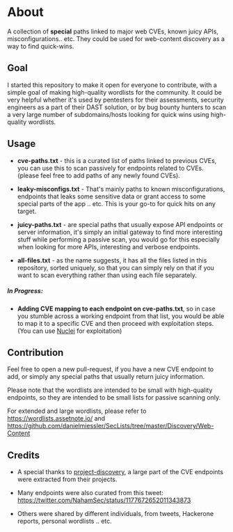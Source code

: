 # About
A collection of **special** paths linked to major web CVEs, known juicy APIs, misconfigurations.. etc. They could be used for web-content discovery as a way to find quick-wins.


## Goal
I started this repository to make it open for everyone to contribute, with a simple goal of making high-quality wordlists for the community. It could be very helpful whether it's used by pentesters for their assessments, security engineers as a part of their DAST solution, or by bug bounty hunters to scan a very large number of subdomains/hosts looking for quick wins using high-quality wordlists.



## Usage

* **cve-paths.txt** - this is a curated list of paths linked to previous CVEs, you can use this to scan passively for endpoints related to CVEs. (please feel free to add paths of any newly found CVEs).

* **leaky-misconfigs.txt** - That's mainly paths to known misconfigurations, endpoints that leaks some sensitive data or grant access to some special parts of the app .. etc. This is your go-to for quick hits on any target.

* **juicy-paths.txt** - are special paths that usually expose API endpoints or server information, it's simply an initial gateway to find more interesting stuff while performing a passive scan, you would go for this especially when looking for more APIs, interesting and verbose endpoints.

* **all-files.txt** - as the name suggests, it has all the files listed in this repository, sorted uniquely, so that you can simply rely on that if you want to scan everything rather than using each file separately. 


##### In Progress:

* **Adding CVE mapping to each endpoint on cve-paths.txt**, so in case you stumble across a working endpoint from that list, you would be able to map it to a specific CVE and then proceed with exploitation steps. (You can use [Nuclei](https://github.com/projectdiscovery/nuclei) for exploitation)

## Contribution
Feel free to open a new pull-request, if you have a new CVE endpoint to add, or simply any special paths that usually return juicy information. 

Please note that the wordlists are intended to be small with high-quality endpoints, so they are intended to be small lists for passive scanning only.

For extended and large wordlists, please refer to https://wordlists.assetnote.io/ and https://github.com/danielmiessler/SecLists/tree/master/Discovery/Web-Content


## Credits

- A special thanks to [project-discovery](https://github.com/projectdiscovery/), a large part of the CVE endpoints were extracted from their projects.

- Many endpoints were also curated from this tweet: https://twitter.com/NahamSec/status/1177672652011343873
 
- Others were shared by different individuals, from tweets, Hackerone reports, personal wordlists .. etc. 
